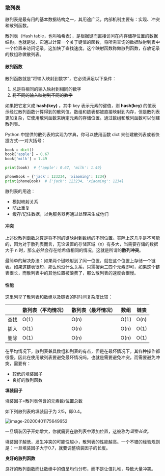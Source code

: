 ### 散列表

散列表是最有用的基本数据结构之一，其用途广泛。内部机制主要有：实现、冲突和散列函数。

散列表（Hash table，也叫哈希表），是根据键而直接访问在内存储存位置的数据结构。也就是说，它通过计算一个关于键值的函数，将所需查询的数据映射到表中一个位置来访问记录，这加快了查找速度。这个映射函数称做散列函数，存放记录的数组称做散列表。

#### 散列函数

散列函数就是”将输入映射到数字“，它必须满足以下条件：

1. 总是将相同的输入映射到相同的数字
2. ~~将不同的输入映射到不同的数字~~

如果把它定义成 **hash(key)** ，其中 key 表示元素的键值，则 **hash(key)** 的值表示经过散列函数计算得到的散列值。数组和链表都被直接映射到内存，但是散列表更加复杂，它使用散列函数来确定元素的存储位置。通过数组和散列函数可以创建散列表。

Python 中提供的散列表的实现为字典，你可以使用函数 dict 来创建散列表或者快捷方式-一对大括号：

``` python
book = dict()
book['apple'] = 0.67
book['milk'] = 1.49

print(book)  # {'apple': 0.67, 'milk': 1.49}

phoneBook = {'jack': 123234, 'xiaoming': 1234}
print(phoneBook)  # {'jack': 123234, 'xiaoming': 1234}
```

散列表的用途：

- 模拟映射关系
- 防止重复
- 缓存/记住数据，以免服务器再通过处理来生成他们

#### 冲突

上述说散列函数总算是将不同的键映射到数组的不同位置。实际上这几乎是不可能的，因为对于散列表而言，无论设置的存储区域（n）有多大，当需要存储的数据大于 n 时，那么必然会存在哈希值相同的情况。这就是所谓的**散列冲突**。

最简单的解决办法：如果两个键映射到了同一位置，就在这个位置上存储一个链表。如果这链表很短，那么也没什么关系，只需搜索三四个元素即可，如果这个链表很长，而散列表中的其他位置被浪费了，那么散列表的速度会很慢。

#### 性能

这里列举了散列表和数组以及链表的时时间复杂度比较：

|      | 散列表（平均情况） | 散列表（最坏情况） | 数组 | 链表 |
| ---- | ------------------ | ------------------ | ---- | ---- |
| 查找 | O(1)               | O(n)               | O(1) | O(n) |
| 插入 | O(1)               | O(n)               | O(n) | O(1) |
| 删除 | O(1)               | O(n)               | O(n) | O(1) |

在平均情况下，散列表兼具数组和列表的有点，但是在最坏情况下，其各种操作都很慢。因此在使用散列表要避免最坏情况吗，也就是需要避免冲突。而需要避免冲突，需要有：

- 较低的填装因子
- 良好的散列函数

**填装因子**

填装因子=散列表包含的元素数/位置总数​

如下列散列表的填装因子为 2/5，即0.4。

![image-20200401175649652](https://raw.githubusercontent.com/recoveryMonster/HexoImages/master/Gridea/20200401180343.png)

一旦填装因子开始增大，你就需要在散列表中添加位置，这被称为*调整长度*。

填装因子越低，发生冲突的可能性越小，散列表的性能越高。一个不错的经验规则是：一旦填装因子大于0.7，就要调整填装因子的长度。

**良好的散列函数**

良好的散列函数而让数组中的值呈均匀分布，而不是让值扎堆，导致大量冲突。